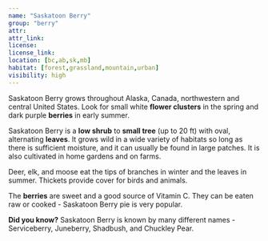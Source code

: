 ```yaml
---
name: "Saskatoon Berry"
group: "berry"
attr: 
attr_link: 
license: 
license_link: 
location: [bc,ab,sk,mb]
habitat: [forest,grassland,mountain,urban]
visibility: high 
---
```

Saskatoon Berry grows throughout Alaska, Canada, northwestern and central United States. Look for small white **flower clusters** in the spring and dark purple **berries** in early summer. 

Saskatoon Berry is a **low shrub** to **small tree** (up to 20 ft) with oval, alternating **leaves**. It grows wild in a wide variety of habitats so long as there is sufficient moisture, and it can usually be found in large patches. It is also cultivated in home gardens and on farms.

Deer, elk, and moose eat the tips of branches in winter and the leaves in summer. Thickets provide cover for birds and animals.

The **berries** are sweet and a good source of Vitamin C. They can be eaten raw or cooked - Saskatoon Berry pie is very popular.  

**Did you know?** Saskatoon Berry is known by many different names - Serviceberry, Juneberry, Shadbush, and Chuckley Pear.
